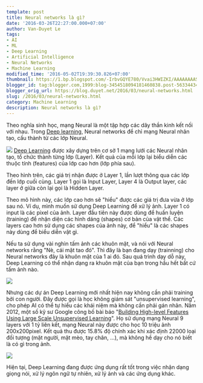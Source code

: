 ```yaml
---
template: post
title: Neural networks là gì?
date: '2016-03-26T22:27:00.000+07:00'
author: Van-Duyet Le
tags:
- AI
- ML
- Deep Learning
- Artificial Intelligence
- Neural Networks
- Machine Learning
modified_time: '2016-05-02T19:39:30.826+07:00'
thumbnail: https://1.bp.blogspot.com/-IrbvGQYE780/Vvai3HWIZKI/AAAAAAAASX8/Bk--e7sYx8cmsbgq8aooy7bUKKr80wKVw/s1600/500px-Network3322.png
blogger_id: tag:blogger.com,1999:blog-3454518094181460838.post-5633443439884990056
blogger_orig_url: https://blog.duyet.net/2016/03/neural-networks.html
slug: /2016/03/neural-networks.html
category: Machine Learning
description: Neural networks là gì?
---
```


Theo nghĩa sinh học, mạng Neural là một tập hợp các dây thần kinh kết nối với nhau. Trong [Deep learning](https://blog.duyetdev.com/2016/02/deep-learning-la-gi.html#.VvajANx96b8),  Neural networks để chỉ mạng Neural nhân tạo, cấu thành từ các lớp Neural.

[![](https://1.bp.blogspot.com/-IrbvGQYE780/Vvai3HWIZKI/AAAAAAAASX8/Bk--e7sYx8cmsbgq8aooy7bUKKr80wKVw/s1600/500px-Network3322.png)](http://blog.duyetdev.com/2016/03/neural-networks.html)
[Deep Learning](https://blog.duyetdev.com/2016/02/deep-learning-la-gi.html#.VvajANx96b8) được xây dựng trên cơ sở 1 mạng lưới các Neural nhân tạo, tổ chức thành từng lớp (Layer). Kết quả của mỗi lớp lại biểu diễn các thuộc tính (features) của lớp cao hơn (lớp phía sau).

Theo hình trên, các giá trị nhận được ở Layer 1, lần lượt thông qua các lớp đến lớp cuối cùng. Layer 1 gọi là Input Layer, Layer 4 là Output layer, các layer ở giữa còn lại gọi là Hidden Layer.

Theo mô hình này, các lớp cao hơn sẽ "hiểu" được các giá trị đưa vừa ở lớp sau nó.
Ví dụ, mình muốn sử dụng Deep Learning để xử lý ảnh. Layer 1 có input là các pixel của ảnh. Layer đầu tiên này được dùng để huấn luyện (training) để nhận diện các hình dáng (shapes) cơ bản của vật thể. Các layers cao hơn sử dụng các shapes của ảnh này, để "hiểu" là các shapes này dùng để biểu diễn vật gì.

Nếu ta sử dụng vài nghìn tấm ảnh các khuôn mặt, và nói với Neural networks rằng "Nè, cái mặt tao đó". Thì đây là bạn đang dạy (trainning) cho Neural networks đây là khuôn mặt của 1 ai đó. Sau quá trình dạy dỗ này, Deep Learning có thể nhận dạng ra khuôn mặt của bạn trong hầu hết bất cứ tấm ảnh nào.

![](https://3.bp.blogspot.com/-s09yeLJlwco/VvanP5YXsHI/AAAAAAAASYI/l4obeqtpYE47osQAX3RzKsETB_ZJaxedQ/s320/face_2259240b.jpg)

Nhưng các dự án Deep Learning mới nhất hiện nay không cần phải training bởi con người. Đây được gọi là học không giám sát "unsupervised learning", cho phép AI có thể tự hiểu các khái niệm mà không cần phải gán nhãn. Năm 2012, một số kỹ sư Google công bố bài báo "[Building High-level Features Using Large Scale Unsupervised Learning](http://static.googleusercontent.com/media/research.google.com/vi//archive/unsupervised_icml2012.pdf)". Họ sử dụng mạng Neural 9 layers với 1 tỷ liên kết, mạng Neural này được cho học 10 triệu ảnh 200x200pixel. Kết quả thu được 15.8% độ chính xác khi xác định 22000 loại đối tượng (mặt người, mặt mèo, tay chân, ...), mà không hề dạy cho nó biết là có gì trong ảnh. 

[![](https://4.bp.blogspot.com/-D-C2nNiovcc/VvapVS7SKnI/AAAAAAAASYU/bQQY28g_UUcGXv-TsrfUwEpqF5S4SpFkQ/s640/wallpaper-2870969.jpg)](http://4.bp.blogspot.com/-D-C2nNiovcc/VvapVS7SKnI/AAAAAAAASYU/bQQY28g_UUcGXv-TsrfUwEpqF5S4SpFkQ/s1600/wallpaper-2870969.jpg)

Hiện tại, Deep Learning đang được ứng dụng rất tốt trong việc nhận dạng giọng nói, xử lý ngôn ngữ tự nhiên, xử lý ảnh và các ứng dụng khác. 
